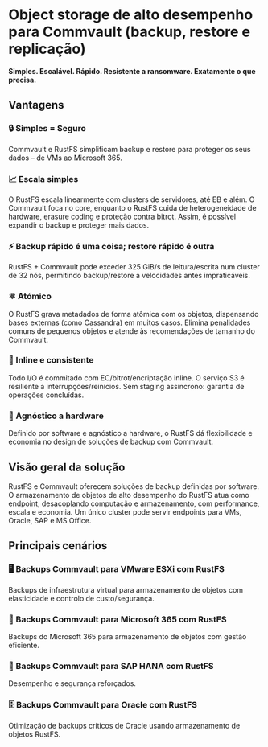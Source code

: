 # Object storage de alto desempenho para Commvault (backup, restore e replicação)

**Simples. Escalável. Rápido. Resistente a ransomware. Exatamente o que precisa.**

## Vantagens

### 🔒 Simples = Seguro

Commvault e RustFS simplificam backup e restore para proteger os seus dados – de VMs ao Microsoft 365.

### 📈 Escala simples

O RustFS escala linearmente com clusters de servidores, até EB e além. O Commvault foca no core, enquanto o RustFS cuida de heterogeneidade de hardware, erasure coding e proteção contra bitrot. Assim, é possível expandir o backup e proteger mais dados.

### ⚡ Backup rápido é uma coisa; restore rápido é outra

RustFS + Commvault pode exceder 325 GiB/s de leitura/escrita num cluster de 32 nós, permitindo backup/restore a velocidades antes impraticáveis.

### ⚛️ Atómico

O RustFS grava metadados de forma atômica com os objetos, dispensando bases externas (como Cassandra) em muitos casos. Elimina penalidades comuns de pequenos objetos e atende às recomendações de tamanho do Commvault.

### 🔐 Inline e consistente

Todo I/O é commitado com EC/bitrot/encriptação inline. O serviço S3 é resiliente a interrupções/reinícios. Sem staging assíncrono: garantia de operações concluídas.

### 🔧 Agnóstico a hardware

Definido por software e agnóstico a hardware, o RustFS dá flexibilidade e economia no design de soluções de backup com Commvault.

## Visão geral da solução

RustFS e Commvault oferecem soluções de backup definidas por software. O armazenamento de objetos de alto desempenho do RustFS atua como endpoint, desacoplando computação e armazenamento, com performance, escala e economia. Um único cluster pode servir endpoints para VMs, Oracle, SAP e MS Office.

## Principais cenários

### 🖥️ Backups Commvault para VMware ESXi com RustFS

Backups de infraestrutura virtual para armazenamento de objetos com elasticidade e controlo de custo/segurança.

### 📧 Backups Commvault para Microsoft 365 com RustFS

Backups do Microsoft 365 para armazenamento de objetos com gestão eficiente.

### 💼 Backups Commvault para SAP HANA com RustFS

Desempenho e segurança reforçados.

### 🗄️ Backups Commvault para Oracle com RustFS

Otimização de backups críticos de Oracle usando armazenamento de objetos RustFS.
